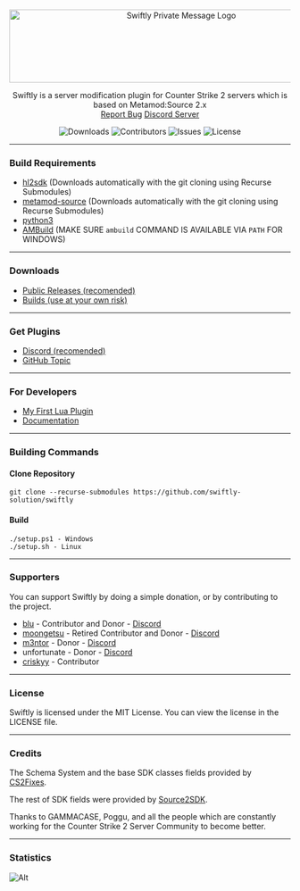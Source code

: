 <br/>
<p align="center">
    <img src="https://sttci.b-cdn.net/status.swiftlycs2.net/2105/logo.png" alt="Swiftly Private Message Logo" width="600" height="131">
  <p align="center">
    Swiftly is a server modification plugin for Counter Strike 2 servers which is based on Metamod:Source 2.x
    <br/>
    <a href="https://github.com/swiftly-solution/swiftly/issues">Report Bug</a>
    <a href="https://swiftlycs2.net/discord">Discord Server</a>
  </p>
</p>

<div align="center">

![Downloads](https://img.shields.io/github/downloads/swiftly-solution/swiftly/total) ![Contributors](https://img.shields.io/github/contributors/swiftly-solution/swiftly?color=dark-green) ![Issues](https://img.shields.io/github/issues/swiftly-solution/swiftly) ![License](https://img.shields.io/github/license/swiftly-solution/swiftly)

</div>

---
### Build Requirements
-   [hl2sdk](https://github.com/alliedmodders/hl2sdk/tree/cs2) (Downloads automatically with the git cloning using Recurse Submodules)
-   [metamod-source](https://github.com/alliedmodders/metamod-source) (Downloads automatically with the git cloning using Recurse Submodules)
-   [python3](https://www.python.org/)
-   [AMBuild](https://github.com/alliedmodders/ambuild) (MAKE SURE `ambuild` COMMAND IS AVAILABLE VIA `PATH` FOR WINDOWS)
---
### Downloads
- [Public Releases (recomended)](https://github.com/swiftly-solution/swiftly/releases)
- [Builds (use at your own risk)](https://github.com/swiftly-solution/swiftly/actions)
---
### Get Plugins
- [Discord (recomended)](https://swiftlycs2.net/discord)
- [GitHub Topic](https://github.com/topics/swiftly-solution)
---
### For Developers
- [My First Lua Plugin](https://swiftlycs2.net/docs/my-first-plugin/lua.html)
- [Documentation](https://swiftlycs2.net)
---
### Building Commands

#### Clone Repository

```
git clone --recurse-submodules https://github.com/swiftly-solution/swiftly
```

#### Build

```
./setup.ps1 - Windows
./setup.sh - Linux
```

---

### Supporters

You can support Swiftly by doing a simple donation, or by contributing to the project.

- [blu](https://github.com/blu133721) - Contributor and Donor - [Discord](https://discord.com/users/1142001023196606545)
- [moongetsu](github.com/moongetsu) - Retired Contributor and Donor - [Discord](https://discord.com/users/977190163736322088)
- [m3ntor](https://github.com/m3ntorinho) - Donor - [Discord](https://discord.com/users/462576617869541387)
- unfortunate - Donor - [Discord](https://discord.com/users/515887695432515584)
- [criskyy](https://github.com/criskkky) - Contributor

---

### License

Swiftly is licensed under the MIT License. You can view the license in the LICENSE file.

---

### Credits

The Schema System and the base SDK classes fields provided by [CS2Fixes](https://github.com/Source2ZE/CS2Fixes). 

The rest of SDK fields were provided by [Source2SDK](https://github.com/neverlosecc/source2sdk/tree/cs2/sdk).

Thanks to GAMMACASE, Poggu, and all the people which are constantly working for the Counter Strike 2 Server Community to become better.

---

### Statistics

![Alt](https://repobeats.axiom.co/api/embed/742f846684c4bb9f8314c0a43c2a6b314fc63b6b.svg "Repobeats analytics image")